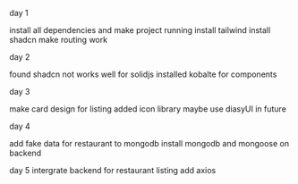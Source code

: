 day 1

install all dependencies and make project running
install tailwind
install shadcn
make routing work

day 2

found shadcn not works well for solidjs
installed kobalte for components

day 3

make card design for listing
added icon library
maybe use diasyUI in future

day 4

add fake data for restaurant to mongodb
install mongodb and mongoose on backend

day 5
intergrate backend for restaurant listing
add axios
